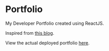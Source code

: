 # Portfolio

My Developer Portfolio created using ReactJS. 

Inspired from [this blog](https://levelup.gitconnected.com/create-a-portfolio-using-react-and-github-student-developer-pack-955379207855).

View the actual deployed portfolio [here](https://sanjitkumar.netlify.app/).